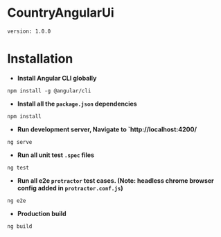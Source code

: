 # CountryAngularUi

`version: 1.0.0`

# Installation
  - **Install Angular CLI globally**
  ```
  npm install -g @angular/cli
  ```
  - **Install all the `package.json` dependencies**
  ```
  npm install
  ```
  - **Run development server, Navigate to `http://localhost:4200/**
  ```
  ng serve
  ```
  - **Run all unit test `.spec` files**
  ```
  ng test 
  ```
  - **Run all e2e `protractor` test cases. (Note: headless chrome browser config added in `protractor.conf.js`)**
  ```
  ng e2e 
  ```
  - **Production build**
  ```
  ng build
  ```
